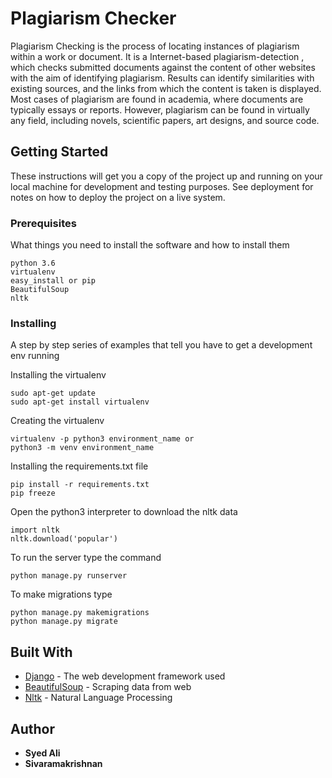 # Plagiarism Checker

Plagiarism Checking  is the process of locating instances of plagiarism within a work or document.
It is a  Internet-based plagiarism-detection , which checks submitted documents against the 
content of other websites with the aim of identifying plagiarism. 
Results can identify similarities with existing sources, and the links from which the content is taken is displayed.
Most cases of plagiarism are found in academia, where documents are typically essays or reports. However, plagiarism can be found in virtually any field, including novels, scientific papers, art designs, and source code.
 


## Getting Started

These instructions will get you a copy of the project up and running on your local machine for development and testing purposes. See deployment for notes on how to deploy the project on a live system.

### Prerequisites

What things you need to install the software and how to install them

```
python 3.6
virtualenv 
easy_install or pip
BeautifulSoup
nltk
```

### Installing

A step by step series of examples that tell you have to get a development env running

Installing the virtualenv

```
sudo apt-get update
sudo apt-get install virtualenv
```
Creating the virtualenv

```
virtualenv -p python3 environment_name or
python3 -m venv environment_name
```

Installing the requirements.txt file
```
pip install -r requirements.txt
pip freeze
```
Open the python3 interpreter to download the nltk data

```
import nltk
nltk.download('popular')
```
To run the server type the command

 ```
python manage.py runserver
 ```
 To make migrations type
 ```
 python manage.py makemigrations
 python manage.py migrate
 
 ```
 
## Built With

* [Django](https://docs.djangoproject.com/en/2.0/) - The web development framework used
* [BeautifulSoup](https://www.crummy.com/software/BeautifulSoup/bs4/doc/) - Scraping data from web
* [Nltk](http://www.nltk.org/) - Natural Language Processing





## Author

* **Syed Ali**
* **Sivaramakrishnan**
